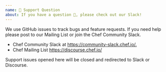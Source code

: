 ```yaml
---
name: 🤗 Support Question
about: If you have a question 💬, please check out our Slack!
---
```


We use GitHub issues to track bugs and feature requests. If you need help please post to our Mailing List or join the Chef Community Slack.

* Chef Community Slack at <https://community-slack.chef.io/.>
* Chef Mailing List <https://discourse.chef.io/>

 Support issues opened here will be closed and redirected to Slack or Discourse.
